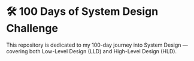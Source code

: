 # 🛠️ 100 Days of System Design Challenge

This repository is dedicated to my 100-day journey into System Design — covering both Low-Level Design (LLD) and High-Level Design (HLD).
